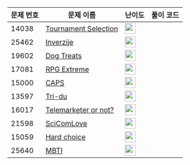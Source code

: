 | 문제 번호 | 문제 이름 | 난이도 | 풀이 코드 |
| --- | --- | --- | --- |
| 14038 | [Tournament Selection](https://www.acmicpc.net/problem/14038) | <img height="25px" width="25px=" src="https://static.solved.ac/tier_small/2.svg"/> |  |
| 25462 | [Inverzije](https://www.acmicpc.net/problem/25462) | <img height="25px" width="25px=" src="https://static.solved.ac/tier_small/20.svg"/> |  |
| 19602 | [Dog Treats](https://www.acmicpc.net/problem/19602) | <img height="25px" width="25px=" src="https://static.solved.ac/tier_small/2.svg"/> |  |
| 17081 | [RPG Extreme](https://www.acmicpc.net/problem/17081) | <img height="25px" width="25px=" src="https://static.solved.ac/tier_small/19.svg"/> |  |
| 15000 | [CAPS](https://www.acmicpc.net/problem/15000) | <img height="25px" width="25px=" src="https://static.solved.ac/tier_small/2.svg"/> |  |
| 13597 | [Tri-du](https://www.acmicpc.net/problem/13597) | <img height="25px" width="25px=" src="https://static.solved.ac/tier_small/2.svg"/> |  |
| 16017 | [Telemarketer or not?](https://www.acmicpc.net/problem/16017) | <img height="25px" width="25px=" src="https://static.solved.ac/tier_small/2.svg"/> |  |
| 21598 | [SciComLove](https://www.acmicpc.net/problem/21598) | <img height="25px" width="25px=" src="https://static.solved.ac/tier_small/1.svg"/> |  |
| 15059 | [Hard choice](https://www.acmicpc.net/problem/15059) | <img height="25px" width="25px=" src="https://static.solved.ac/tier_small/2.svg"/> |  |
| 25640 | [MBTI](https://www.acmicpc.net/problem/25640) | <img height="25px" width="25px=" src="https://static.solved.ac/tier_small/2.svg"/> |  |
